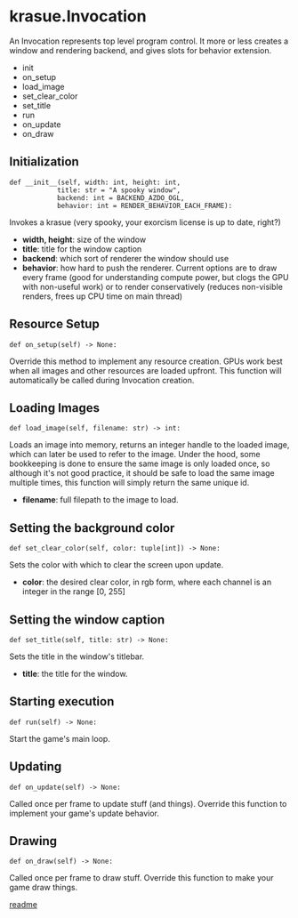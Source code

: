 # krasue.Invocation
An Invocation represents top level program control. It more or less creates a window and rendering backend, and gives slots for behavior extension.

* init
* on_setup
* load_image
* set_clear_color
* set_title
* run
* on_update
* on_draw

## Initialization
```
def __init__(self, width: int, height: int, 
            title: str = "A spooky window",
            backend: int = BACKEND_AZDO_OGL,
            behavior: int = RENDER_BEHAVIOR_EACH_FRAME):
```
Invokes a krasue (very spooky, your exorcism license is up to date, right?)

* **width, height**: size of the window
* **title**: title for the window caption
* **backend**: which sort of renderer the window should use
* **behavior**: how hard to push the renderer. Current options are to draw every frame (good for understanding compute power, but clogs the GPU with non-useful work) or to render conservatively (reduces non-visible renders, frees up CPU time on main thread)

## Resource Setup
```
def on_setup(self) -> None:
```

Override this method to implement any resource creation. GPUs work best when all images and other resources are loaded upfront. This function will automatically be called during Invocation creation.

## Loading Images
```
def load_image(self, filename: str) -> int:
```
Loads an image into memory, returns an integer handle to the loaded image, which can later be used to refer to the image. Under the hood, some bookkeeping is done to ensure the same image is only loaded once, so although it's not good practice, it should be safe to load the same image multiple times, this function will simply return the same unique id.

* **filename**: full filepath to the image to load.  

## Setting the background color
```
def set_clear_color(self, color: tuple[int]) -> None:
```
Sets the color with which to clear the screen upon update.

* **color**: the desired clear color, in rgb form, where each channel is an integer in the range [0, 255]

## Setting the window caption
```
def set_title(self, title: str) -> None:
```
Sets the title in the window's titlebar.

* **title**: the title for the window.

## Starting execution
```
def run(self) -> None:
```
Start the game's main loop.

## Updating
```
def on_update(self) -> None:
```
Called once per frame to update stuff (and things). Override this function to implement your game's update behavior.

## Drawing
```
def on_draw(self) -> None:
```
Called once per frame to draw stuff. Override this function to make your game draw things.

[readme](../../readme.md)